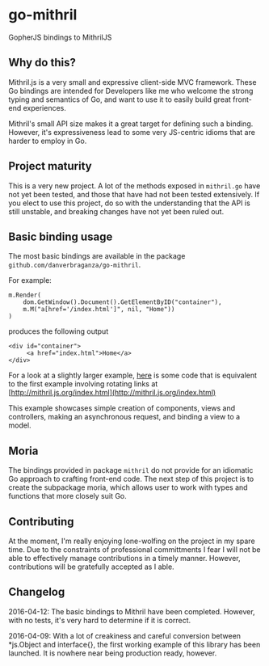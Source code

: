 # go-mithril
GopherJS bindings to MithrilJS

## Why do this?

Mithril.js is a very small and expressive client-side MVC framework. These Go
bindings are intended for Developers like me who welcome the strong typing and
semantics of Go, and want to use it to easily build great front-end experiences.

Mithril's small API size makes it a great target for defining such a binding.
However, it's expressiveness lead to some very JS-centric idioms that are harder
to employ in Go.

## Project maturity

This is a very new project. A lot of the methods exposed in `mithril.go` have
not yet been tested, and those that have had not been tested extensively. If you
elect to use this project, do so with the understanding that the API is still
unstable, and breaking changes have not yet been ruled out.

## Basic binding usage

The most basic bindings are available in the package
`github.com/danverbraganza/go-mithril`.

For example:

```
m.Render(
    dom.GetWindow().Document().GetElementByID("container"),
    m.M("a[href='/index.html']", nil, "Home"))
)
```

produces the following output

```
<div id="container">
     <a href="index.html">Home</a>
</div>
```

For a look at a slightly larger example,
[here](https://github.com/danverbraganza/go-mithril/blob/master/examples/linkrotor/linkrotor.go)
is some code that is equivalent to the first example involving rotating links at
[http://mithril.js.org/index.html](http://mithril.js.org/index.html)

This example showcases simple creation of components, views and controllers,
making an asynchronous request, and binding a view to a model.

## Moria

The bindings provided in package `mithril` do not provide for an idiomatic Go
approach to crafting front-end code. The next step of this project is to create
the subpackage moria, which allows user to work with types and functions that
more closely suit Go.

## Contributing

At the moment, I'm really enjoying lone-wolfing on the project in my spare time.
Due to the constraints of professional committments I fear I will not be able to
effectively manage contributions in a timely manner. However, contributions will
be gratefully accepted as I able.

## Changelog

2016-04-12: The basic bindings to Mithril have been completed. However, with no
tests, it's very hard to determine if it is correct.

2016-04-09: With a lot of creakiness and careful conversion between *js.Object
and interface{}, the first working example of this library has been launched. It
is nowhere near being production ready, however.
